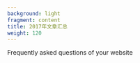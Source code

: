```yaml
---
background: light
fragment: content
title: 2017年文章汇总
weight: 120
---
```


Frequently asked questions of your website

